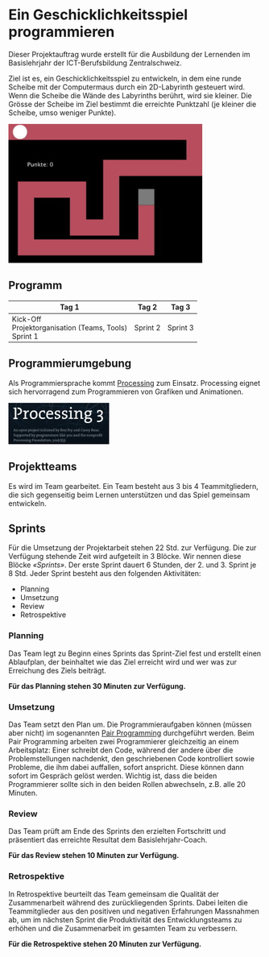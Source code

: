 # Ein Geschicklichkeitsspiel programmieren

Dieser Projektauftrag wurde erstellt für die Ausbildung der Lernenden im Basislehrjahr der ICT-Berufsbildung Zentralschweiz.

Ziel ist es, ein Geschicklichkeitsspiel zu entwickeln, in dem eine runde Scheibe mit der Computermaus durch ein 2D-Labyrinth gesteuert wird. Wenn die Scheibe die Wände des Labyrinths berührt, wird sie kleiner. Die Grösse der Scheibe im Ziel bestimmt die erreichte Punktzahl (je kleiner die Scheibe, umso weniger Punkte).

![Bild](res/labyrinth.jpg)

## Programm

| Tag 1                                                      | Tag 2    |Tag 3     |
|------------------------------------------------------------|----------|----------|
| Kick-Off<br>Projektorganisation (Teams, Tools)<br>Sprint 1 | Sprint 2 | Sprint 3 |

## Programmierumgebung

Als Programmiersprache kommt [Processing](https://www.processing.org/) zum Einsatz. Processing eignet sich hervorragend zum Programmieren von Grafiken und Animationen.

![Bild](res/processing-logo.jpg)

## Projektteams

Es wird im Team gearbeitet. Ein Team besteht aus 3 bis 4 Teammitgliedern, die sich gegenseitig beim Lernen unterstützen und das Spiel gemeinsam entwickeln.

## Sprints

Für die Umsetzung der Projektarbeit stehen 22 Std. zur Verfügung. Die zur Verfügung stehende Zeit wird aufgeteilt in 3 Blöcke. Wir nennen diese Blöcke _«Sprints»_. Der erste Sprint dauert 6 Stunden, der 2. und 3. Sprint je 8 Std. Jeder Sprint besteht aus den folgenden Aktivitäten:

- Planning
- Umsetzung
- Review
- Retrospektive

### Planning

 Das Team legt zu Beginn eines Sprints das Sprint-Ziel fest und erstellt einen Ablaufplan, der beinhaltet wie das Ziel erreicht wird und wer was zur Erreichung des Ziels beiträgt.

 **Für das Planning stehen 30 Minuten zur Verfügung.**

### Umsetzung

Das Team setzt den Plan um. Die Programmieraufgaben können (müssen aber nicht) im sogenannten [Pair Programming](https://de.wikipedia.org/wiki/Paarprogrammierung) durchgeführt werden. Beim Pair Programming arbeiten zwei Programmierer gleichzeitig an einem Arbeitsplatz: Einer schreibt den Code, während der andere über die Problemstellungen nachdenkt, den geschriebenen Code kontrolliert sowie Probleme, die ihm dabei auffallen, sofort anspricht. Diese können dann sofort im Gespräch gelöst werden. Wichtig ist, dass die beiden Programmierer sollte sich in den beiden Rollen abwechseln, z.B. alle 20 Minuten.

### Review

Das Team prüft am Ende des Sprints den erzielten Fortschritt und präsentiert das erreichte Resultat dem Basislehrjahr-Coach. 

**Für das Review stehen 10 Minuten zur Verfügung.**

### Retrospektive

In Retrospektive beurteilt das Team gemeinsam die Qualität der Zusammenarbeit während des zurückliegenden Sprints. Dabei leiten die Teammitglieder aus den positiven und negativen Erfahrungen Massnahmen ab, um im nächsten Sprint die Produktivität des Entwicklungsteams zu erhöhen und die Zusammenarbeit im gesamten Team zu verbessern.

**Für die  Retrospektive stehen 20 Minuten zur Verfügung.**

